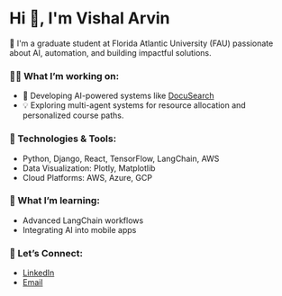 # Hi 👋, I'm Vishal Arvin

🚀 I'm a graduate student at Florida Atlantic University (FAU) passionate about AI, automation, and building impactful solutions.

### 👨‍💻 What I’m working on:
- 🌟 Developing AI-powered systems like [DocuSearch](https://github.com/vishalarvin/DocuSearch)
- 💡 Exploring multi-agent systems for resource allocation and personalized course paths.

### 🔧 Technologies & Tools:
- Python, Django, React, TensorFlow, LangChain, AWS
- Data Visualization: Plotly, Matplotlib
- Cloud Platforms: AWS, Azure, GCP

### 🌱 What I’m learning:
- Advanced LangChain workflows
- Integrating AI into mobile apps

### 💬 Let’s Connect:
- [LinkedIn](https://linkedin.com/in/vishalarvin)
- [Email](mailto:vishalarvin@example.com)
